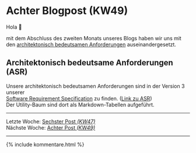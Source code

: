# Achter Blogpost (KW49)

Hola 🍍  

mit dem Abschluss des zweiten Monats unseres Blogs haben wir uns mit   
den [architektonisch bedeutsamen Anforderungen](#architektonisch-bedeutsame-anforderungen-asr) auseinandergesetzt.  

## Architektonisch bedeutsame Anforderungen (ASR)

Unsere architektonisch bedeutsamen Anforderungen sind in der Version 3 unserer  
[Software Requirement Specification](SRS/v3_w8/SoftwareRequirementsSpecification.md) zu finden. ([Link zu ASR](SRS/v3_w8/architect_signi_req.md))  
Der Utility-Baum sind dort als Markdown-Tabellen aufgeführt.


---  
Letzte Woche: [Sechster Post _(KW47)_](06_Implementation.md)  
Nächste Woche: [Achter Post _(KW49)_]()

---

{% include kommentare.html %}
